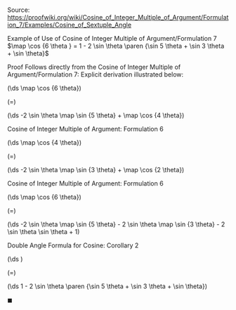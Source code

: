 # 

Source: https://proofwiki.org/wiki/Cosine_of_Integer_Multiple_of_Argument/Formulation_7/Examples/Cosine_of_Sextuple_Angle

Example of Use of Cosine of Integer Multiple of Argument/Formulation 7
$\map \cos {6 \theta } = 1 - 2 \sin \theta \paren {\sin 5 \theta + \sin 3 \theta + \sin \theta}$


Proof
Follows directly from the Cosine of Integer Multiple of Argument/Formulation 7:
Explicit derivation illustrated below:














\(\ds \map \cos {6 \theta}\)

\(=\)







\(\ds -2 \sin \theta \map \sin {5 \theta}  + \map \cos {4 \theta}\)





Cosine of Integer Multiple of Argument: Formulation 6














\(\ds \map \cos {4 \theta}\)

\(=\)







\(\ds -2 \sin \theta \map \sin {3 \theta}  + \map \cos {2 \theta}\)





Cosine of Integer Multiple of Argument: Formulation 6














\(\ds \map \cos {6 \theta}\)

\(=\)







\(\ds -2 \sin \theta \map \sin {5 \theta} - 2 \sin \theta \map \sin {3 \theta}  - 2 \sin \theta \sin \theta + 1\)





Double Angle Formula for Cosine: Corollary $2$














\(\ds \)

\(=\)







\(\ds 1 - 2 \sin \theta \paren {\sin 5 \theta + \sin 3 \theta + \sin \theta}\)









$\blacksquare$





